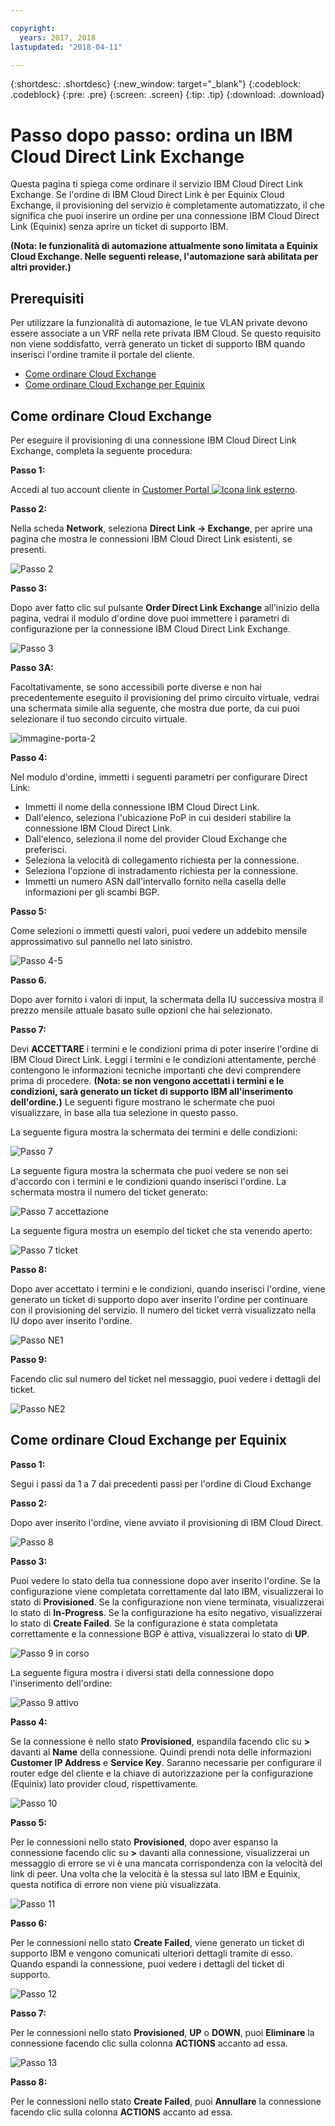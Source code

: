 ```yaml
---

copyright:
  years: 2017, 2018
lastupdated: "2018-04-11"

---
```


{:shortdesc: .shortdesc}
{:new_window: target="_blank"}
{:codeblock: .codeblock}
{:pre: .pre}
{:screen: .screen}
{:tip: .tip}
{:download: .download}

# Passo dopo passo: ordina un IBM Cloud Direct Link Exchange

Questa pagina ti spiega come ordinare il servizio IBM Cloud Direct Link Exchange. Se l'ordine di IBM Cloud Direct Link è per Equinix Cloud Exchange, il provisioning del servizio è completamente automatizzato, il che significa che puoi inserire un ordine per una connessione IBM Cloud Direct Link (Equinix) senza aprire un ticket di supporto IBM.

**(Nota: le funzionalità di automazione attualmente sono limitata a Equinix Cloud Exchange. Nelle seguenti release, l'automazione sarà abilitata per altri provider.)**

## Prerequisiti

Per utilizzare la funzionalità di automazione, le tue VLAN private devono essere associate a un VRF nella rete privata IBM Cloud. Se questo requisito non viene soddisfatto, verrà generato un ticket di supporto IBM quando inserisci l'ordine tramite il portale del cliente.

 * [Come ordinare Cloud Exchange](#how-to-order-cloud-exchange)
 * [Come ordinare Cloud Exchange per Equinix](#how-to-order-cloud-exchange-for-equinix)

## Come ordinare Cloud Exchange

Per eseguire il provisioning di una connessione IBM Cloud Direct Link Exchange, completa la seguente procedura:

**Passo 1:**

Accedi al tuo account cliente in [Customer Portal ![Icona link esterno](../../icons/launch-glyph.svg "Icona link esterno")](https://control.softlayer.com/).

**Passo 2:**

Nella scheda **Network**, seleziona **Direct Link -> Exchange**, per aprire una pagina che mostra le connessioni IBM Cloud Direct Link esistenti, se presenti.

![Passo 2](/images/Equinix-Step2.png)

**Passo 3:**

Dopo aver fatto clic sul pulsante **Order Direct Link Exchange** all'inizio della pagina, vedrai il modulo d'ordine dove puoi immettere i parametri di configurazione per la connessione IBM Cloud Direct Link Exchange.

![Passo 3](/images/Equinix-Step3.png)

**Passo 3A:**

Facoltativamente, se sono accessibili porte diverse e non hai precedentemente eseguito il provisioning del primo circuito virtuale, vedrai una schermata simile alla seguente, che mostra due porte, da cui puoi selezionare il tuo secondo circuito virtuale.

![immagine-porta-2](/images/exchange-2-ports-image.png)

**Passo 4:**

Nel modulo d'ordine, immetti i seguenti parametri per configurare Direct Link:
  * Immetti il nome della connessione IBM Cloud Direct Link.
  * Dall'elenco, seleziona l'ubicazione PoP in cui desideri stabilire la connessione IBM Cloud Direct Link.
  * Dall'elenco, seleziona il nome del provider Cloud Exchange che preferisci.
  * Seleziona la velocità di collegamento richiesta per la connessione.
  * Seleziona l'opzione di instradamento richiesta per la connessione.
  * Immetti un numero ASN dall'intervallo fornito nella casella delle informazioni per gli scambi BGP.

**Passo 5:**

Come selezioni o immetti questi valori, puoi vedere un addebito mensile approssimativo sul pannello nel lato sinistro.

![Passo 4-5](/images/Equinix-Step4-5.png)

**Passo 6.**

Dopo aver fornito i valori di input, la schermata della IU successiva mostra il prezzo mensile attuale basato sulle opzioni che hai selezionato.

**Passo 7:**

Devi **ACCETTARE** i termini e le condizioni prima di poter inserire l'ordine di IBM Cloud Direct Link. Leggi i termini e le condizioni attentamente, perché contengono le informazioni tecniche importanti che devi comprendere prima di procedere. **(Nota: se non vengono accettati i termini e le condizioni, sarà generato un ticket di supporto IBM all'inserimento dell'ordine.)** Le seguenti figure mostrano le schermate che puoi visualizzare, in base alla tua selezione in questo passo.

La seguente figura mostra la schermata dei termini e delle condizioni:

![Passo 7](images/Equinix-Step7.png)

La seguente figura mostra la schermata che puoi vedere se non sei d'accordo con i termini e le condizioni quando inserisci l'ordine. La schermata mostra il numero del ticket generato:

![Passo 7 accettazione](/images/Equinix-Step7-NoAgree.png)

La seguente figura mostra un esempio del ticket che sta venendo aperto:

![Passo 7 ticket](/images/Equinix-Step7-NoAgree-Ticket.png)

**Passo 8:**

Dopo aver accettato i termini e le condizioni, quando inserisci l'ordine, viene generato un ticket di supporto dopo aver inserito l'ordine per continuare con il provisioning del servizio. Il numero del ticket verrà visualizzato nella IU dopo aver inserito l'ordine. 

![Passo NE1](/images/Non-Equinix-Step1.png)

**Passo 9:**

Facendo clic sul numero del ticket nel messaggio, puoi vedere i dettagli del ticket.

![Passo NE2](/images/Non-Equinix-Step2.png)

## Come ordinare Cloud Exchange per Equinix

**Passo 1:**

Segui i passi da 1 a 7 dai precedenti passi per l'ordine di Cloud Exchange

**Passo 2:**

Dopo aver inserito l'ordine, viene avviato il provisioning di IBM Cloud Direct.

![Passo 8](/images/Equinix-Step8.png)

**Passo 3:**

Puoi vedere lo stato della tua connessione dopo aver inserito l'ordine. Se la configurazione viene completata correttamente dal lato IBM, visualizzerai lo stato di **Provisioned**. Se la configurazione non viene terminata, visualizzerai lo stato di **In-Progress**. Se la configurazione ha esito negativo, visualizzerai lo stato di **Create Failed**. Se la configurazione è stata completata correttamente e la connessione BGP è attiva, visualizzerai lo stato di **UP**.

![Passo 9 in corso](/images/Equinix-Step9-InProgress.png)

La seguente figura mostra i diversi stati della connessione dopo l'inserimento dell'ordine:

![Passo 9 attivo](/images/Equinix-Step9-UP.png)

**Passo 4:**

Se la connessione è nello stato **Provisioned**, espandila facendo clic su **>** davanti al **Name** della connessione. Quindi prendi nota delle informazioni **Customer IP Address** e **Service Key**. Saranno necessarie per configurare il router edge del cliente e la chiave di autorizzazione per la configurazione (Equinix) lato provider cloud, rispettivamente.

![Passo 10](/images/Equinix-Step10-Provisioned.png)

**Passo 5:**

Per le connessioni nello stato **Provisioned**, dopo aver espanso la connessione facendo clic su **>** davanti alla connessione, visualizzerai un messaggio di errore se vi è una mancata corrispondenza con la velocità del link di peer. Una volta che la velocità è la stessa sul lato IBM e Equinix, questa notifica di errore non viene più visualizzata.

![Passo 11](/images/Equinix-Step11-PortMismatch.png)

**Passo 6:**

Per le connessioni nello stato **Create Failed**, viene generato un ticket di supporto IBM e vengono comunicati ulteriori dettagli tramite di esso. Quando espandi la connessione, puoi vedere i dettagli del ticket di supporto.

![Passo 12](/images/Equinix-Step12-CreateFailed.png)

**Passo 7:**

Per le connessioni nello stato **Provisioned**, **UP** o **DOWN**, puoi **Eliminare** la connessione facendo clic sulla colonna **ACTIONS** accanto ad essa.

![Passo 13](/images/Equinix-Step13-Delete.png)

**Passo 8:**

Per le connessioni nello stato **Create Failed**, puoi **Annullare** la connessione facendo clic sulla colonna **ACTIONS** accanto ad essa.

